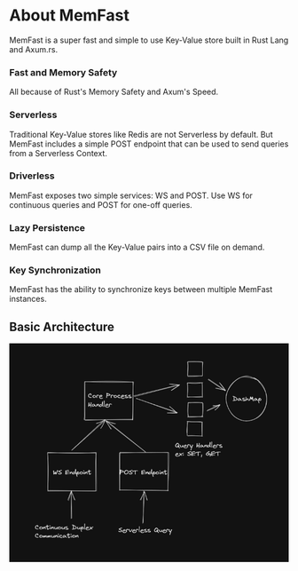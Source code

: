 # About MemFast
MemFast is a super fast and simple to use Key-Value store built in Rust Lang and Axum.rs.

### Fast and Memory Safety
All because of Rust's Memory Safety and Axum's Speed.

### Serverless
Traditional Key-Value stores like Redis are not Serverless by default. But MemFast includes a simple POST endpoint that can be used to send queries from a Serverless Context.

### Driverless
MemFast exposes two simple services: WS and POST. Use WS for continuous queries and POST for one-off queries.

### Lazy Persistence
MemFast can dump all the Key-Value pairs into a CSV file on demand.

### Key Synchronization
MemFast has the ability to synchronize keys between multiple MemFast instances.

## Basic Architecture
<p><img src="images/architecture.png" alt="Architecture Image" /></p>